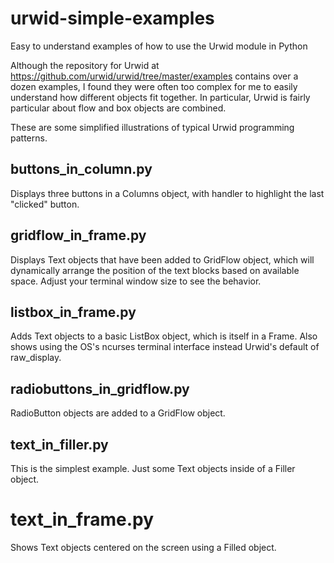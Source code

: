 # urwid-simple-examples
Easy to understand examples of how to use the Urwid module in Python

Although the repository for Urwid at https://github.com/urwid/urwid/tree/master/examples contains over a dozen examples, I found they were often too complex for me to easily understand how different objects fit together. In particular, Urwid is fairly particular about flow and box objects are combined.

These are some simplified illustrations of typical Urwid programming patterns.

## buttons_in_column.py

Displays three buttons in a Columns object, with handler to highlight the last "clicked" button.

## gridflow_in_frame.py

Displays Text objects that have been added to GridFlow object, which will dynamically arrange the position of the text blocks based on available space. Adjust your terminal window size to see the behavior. 

## listbox_in_frame.py

Adds Text objects to a basic ListBox object, which is itself in a Frame. Also shows using the OS's ncurses terminal interface instead Urwid's default of raw_display.

## radiobuttons_in_gridflow.py

RadioButton objects are added to a GridFlow object.

## text_in_filler.py

This is the simplest example. Just some Text objects inside of a Filler object.

# text_in_frame.py

Shows Text objects centered on the screen using a Filled object.
